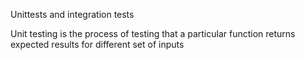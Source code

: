 Unittests and integration tests

Unit testing is the process of testing that a particular function returns expected results for different set of inputs


